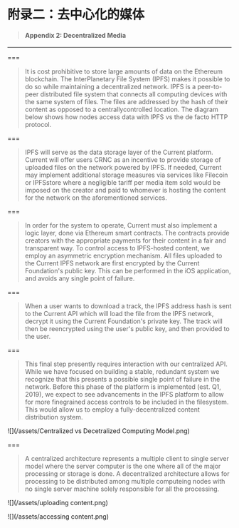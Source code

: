 # 附录二：去中心化的媒体

> #### Appendix 2: Decentralized Media

---

===

> It is cost prohibitive to store large amounts of data on the Ethereum blockchain. The InterPlanetary File System \(IPFS\) makes it possible to do so while maintaining a decentralized network. IPFS is a peer-to-peer distributed file system that connects all computing devices with the same system of files. The files are addressed by the hash of their content as opposed to a centrallycontrolled location. The diagram below shows how nodes access data with IPFS vs the de facto HTTP protocol.

===

> IPFS will serve as the data storage layer of the Current platform. Current will offer users CRNC as an incentive to provide storage of uploaded files on the network powered by IPFS. If needed, Current may implement additional storage measures via services like Filecoin or IPFSstore where a negligible tariff per media item sold would be imposed on the creator and paid to whomever is hosting the content for the network on the aforementioned services.

===

> In order for the system to operate, Current must also implement a logic layer, done via Ethereum smart contracts. The contracts provide creators with the appropriate payments for their content in a fair and transparent way. To control access to IPFS-hosted content, we employ an asymmetric encryption mechanism. All files uploaded to the Current IPFS network are first encrypted by the Current Foundation's public key. This can be performed in the iOS application, and avoids any single point of failure.

===

> When a user wants to download a track, the IPFS address hash is sent to the Current API which will load the file from the IPFS network, decrypt it using the Current Foundation's private key. The track will then be reencrypted using the user's public key, and then provided to the user.

===

> This final step presently requires interaction with our centralized API. While we have focused on building a stable, redundant system we recognize that this presents a possible single point of failure in the network. Before this phase of the platform is implemented \(est. Q1, 2019\), we expect to see advancements in the IPFS platform to allow for more finegrained access controls to be included in the filesystem. This would allow us to employ a fully-decentralized content distribution system.

![](/assets/Centralized vs Decetralized Computing Model.png)

===

> A centralized architecture represents a multiple client to single server model where the server computer is the one where all of the major processing or storage is done. A decentralized architecture allows for processing to be distributed among multiple computeing nodes with no single server machine solely responsible for all the processing.

![](/assets/uploading content.png)

![](/assets/accessing content.png)

